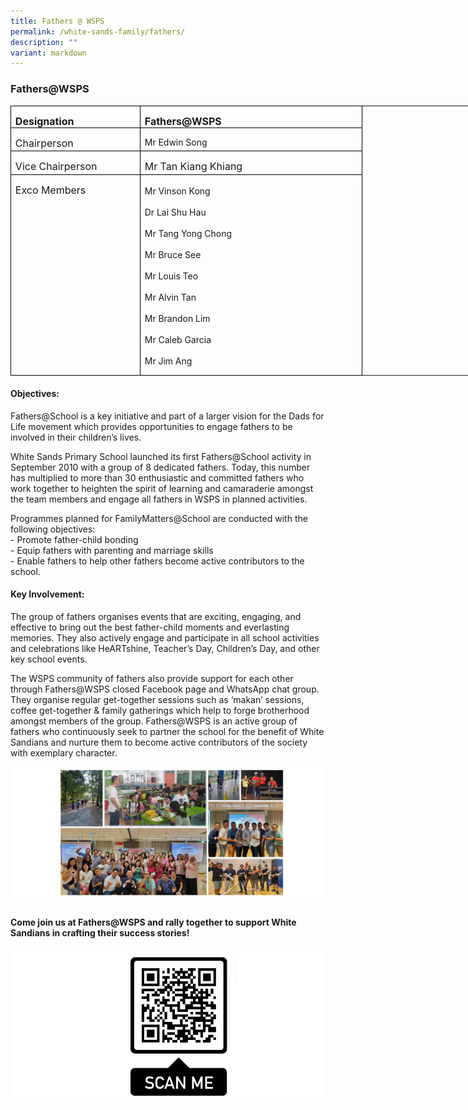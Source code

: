 ```yaml
---
title: Fathers @ WSPS
permalink: /white-sands-family/fathers/
description: ""
variant: markdown
---
```

### **Fathers@WSPS**




<table style="width:683.35pt;margin-left:-.25pt;border-collapse:collapse;border:none;
 mso-border-alt:solid windowtext .5pt;mso-yfti-tbllook:1184;mso-padding-alt:
 0in 5.4pt 0in 5.4pt" width="551" cellpadding="0" cellspacing="0" border="1" class="MsoTableGrid"><tbody><tr style="mso-yfti-irow:0;mso-yfti-firstrow:yes;height:25.1pt"><td style="width:148.25pt;border:solid windowtext 1.0pt;
  padding:0in 5.4pt 0in 5.4pt;height:25.1pt" valign="top" width="198"><p style="margin-bottom:0in;line-height:normal" class="MsoNormal"><b><span style="font-size:12.0pt;mso-bidi-font-family:Calibri;mso-bidi-theme-font:
  minor-latin;mso-ansi-language:MS" lang="MS">Designation</span></b></p></td><td style="width:265.1pt;border:solid windowtext 1.0pt;
  border-left:none;padding:0in 5.4pt 0in 5.4pt;height:25.1pt" valign="top" width="353"><p style="margin-bottom:0in;line-height:normal" class="MsoNormal"><b><span style="font-size:12.0pt;mso-bidi-font-family:Calibri;mso-bidi-theme-font:
  minor-latin;mso-ansi-language:MS" lang="MS">Fathers@WSPS</span></b></p></td></tr><tr style="mso-yfti-irow:1;height:27.7pt"><td style="width:148.25pt;border:solid windowtext 1.0pt;
  border-top:none;padding:0in 5.4pt 0in 5.4pt;height:27.7pt" valign="top" width="198"><p style="margin-bottom:0in;line-height:normal" class="MsoNormal"><span style="font-size:12.0pt;mso-bidi-font-family:Calibri;mso-bidi-theme-font:
  minor-latin;mso-ansi-language:MS" lang="MS">Chairperson</span></p></td><td style="width:265.1pt;border-top:none;border-left:
  none;border-bottom:solid windowtext 1.0pt;border-right:solid windowtext 1.0pt;
  padding:0in 5.4pt 0in 5.4pt;height:27.7pt" valign="top" width="353"><p style="margin-bottom:0in;line-height:normal" class="MsoNormal">Mr Edwin Song</p></td></tr><tr style="mso-yfti-irow:2;height:27.7pt"><td style="width:148.25pt;border:solid windowtext 1.0pt;
  border-top:none;padding:0in 5.4pt 0in 5.4pt;height:27.7pt" valign="top" width="198"><p style="margin-bottom:0in;line-height:normal" class="MsoNormal"><span style="font-size:12.0pt;mso-bidi-font-family:Calibri;mso-bidi-theme-font:
  minor-latin;mso-ansi-language:MS" lang="MS">Vice Chairperson</span></p></td><td style="width:265.1pt;border-top:none;border-left:
  none;border-bottom:solid windowtext 1.0pt;border-right:solid windowtext 1.0pt;
  padding:0in 5.4pt 0in 5.4pt;height:27.7pt" valign="top" width="353"><p style="margin-bottom:0in;line-height:normal" class="MsoNormal"><span style="font-size:12.0pt;mso-bidi-font-family:Calibri;mso-bidi-theme-font:
  minor-latin;mso-ansi-language:MS" lang="MS">Mr Tan Kiang Khiang</span></p></td></tr><tr style="mso-yfti-irow:3;height:27.7pt"><td style="width:148.25pt;border:solid windowtext 1.0pt;
  border-top:none;mso-border-top-alt:solid windowtext .5pt;mso-border-alt:solid windowtext .5pt;
  padding:0in 5.4pt 0in 5.4pt;height:27.7pt" valign="top" rowspan="9" width="198"><p style="margin-bottom:0in;line-height:normal" class="MsoNormal"><span style="font-size:12.0pt;mso-bidi-font-family:Calibri;mso-bidi-theme-font:
  minor-latin;mso-ansi-language:MS" lang="MS">Exco Members</span></p></td><td style="width:265.1pt;border-top:none;border-left:
  none;border-bottom:solid windowtext 1.0pt;border-right:solid windowtext 1.0pt;
  padding:0in 5.4pt 0in 5.4pt;height:27.7pt" valign="top" width="353">
<br>Mr Vinson Kong<br>
<br>Dr Lai Shu Hau<br>
<br>Mr Tang Yong Chong<br>
<br>Mr Bruce See<br>
<br>Mr Louis Teo<br>
<br>Mr Alvin Tan<br>
<br>Mr Brandon Lim<br>
<br>Mr Caleb Garcia<br>
<br>Mr Jim Ang
<br><p style="margin-bottom:0in;line-height:normal" class="MsoNormal"><span style="font-size:12.0pt;mso-bidi-font-family:Calibri;mso-bidi-theme-font:ow:5;height:27.7pt" lang="MS"></span></p></td><td style="width:265.1pt;border-top:none;border-left:  none;border-bottom:soli windowtext 1.0pt;border-right:s windowtext 1.0pt;
  padding:0in 5.4pt 0in 5.4pt;height:27.7pt" valign="top" width="353"><p style="margin-bottom:0in;line-height:normal" class="MsoNormal">

</p></td></tr></tbody></table>


#### **Objectives:**
Fathers@School is a key initiative and part of a larger vision for the Dads for Life movement which provides opportunities to engage fathers to be involved in their children’s lives.

White Sands Primary School launched its first Fathers@School activity in September 2010 with a group of 8 dedicated fathers. Today, this number has multiplied to more than 30 enthusiastic and committed fathers who work together to heighten the spirit of learning and camaraderie amongst the team members and engage all fathers in WSPS in planned activities.

Programmes planned for FamilyMatters@School are conducted with the following objectives:<br>
\- Promote father-child bonding<br>
\- Equip fathers with parenting and marriage skills<br>
\- Enable fathers to help other fathers become active contributors to the school.

#### **Key Involvement:**
The group of fathers organises events that are exciting, engaging, and effective to bring out the best father-child moments and everlasting memories. They also actively engage and participate in all school activities and celebrations like HeARTshine, Teacher’s Day, Children’s Day, and other key school events. 

The WSPS community of fathers also provide support for each other through Fathers@WSPS closed Facebook page and WhatsApp chat group. They organise regular get-together sessions such as ‘makan’ sessions, coffee get-together &amp; family gatherings which help to forge brotherhood amongst members of the group. Fathers@WSPS is an active group of fathers who continuously seek to partner the school for the benefit of White Sandians and nurture them to become active contributors of the society with exemplary character.

![](/images/fathers_photo_2024.png)



#### **Come join us at Fathers@WSPS and rally together to support White Sandians in crafting their success stories!** <br> 

![](/images/qr_code_fathers_2024.png)


<br clear="left">